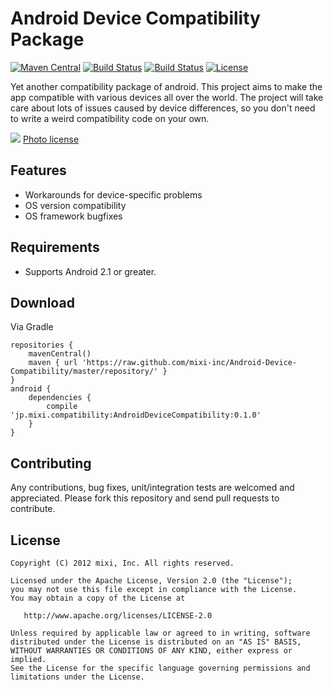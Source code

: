 Android Device Compatibility Package
======
[![Maven Central](https://maven-badges.herokuapp.com/maven-central/jp.mixi/AndroidDeviceCompatibility/badge.svg)](https://maven-badges.herokuapp.com/maven-central/jp.mixi/AndroidDeviceCompatibility/)
[![Build Status](https://travis-ci.org/mixi-inc/Android-Device-Compatibility.svg?branch=master)](https://travis-ci.org/mixi-inc/Android-Device-Compatibility)
[![Build Status](https://circleci.com/gh/mixi-inc/Android-Device-Compatibility.svg?style=shield&circle-token=2f3ead4c64a786dbd7e87d557a815bb8eafd05af)](https://circleci.com/gh/mixi-inc/Android-Device-Compatibility/tree/master)
[![License](http://img.shields.io/badge/license-Apache%202.0-blue.svg)](http://www.apache.org/licenses/LICENSE-2.0)

Yet another compatibility package of android. This project aims to make the app compatible with various devices all over the world.
The project will take care about lots of issues caused by device differences, so you don't need to write a weird compatibility code on your own.

![](https://farm5.staticflickr.com/4032/4302079406_aab8748987_o_d.jpg)
[Photo license](https://creativecommons.org/licenses/by/2.0/)

Features
-------

* Workarounds for device-specific problems
* OS version compatibility
* OS framework bugfixes

Requirements
-------

* Supports Android 2.1 or greater.

Download
-------

Via Gradle

```
repositories {
    mavenCentral()
    maven { url 'https://raw.github.com/mixi-inc/Android-Device-Compatibility/master/repository/' }
}
android {
    dependencies {
        compile 'jp.mixi.compatibility:AndroidDeviceCompatibility:0.1.0'
    }
}
```

Contributing
-------

Any contributions, bug fixes, unit/integration tests are welcomed and appreciated.
Please fork this repository and send pull requests to contribute.

License
-------

```
Copyright (C) 2012 mixi, Inc. All rights reserved.

Licensed under the Apache License, Version 2.0 (the "License");
you may not use this file except in compliance with the License.
You may obtain a copy of the License at

   http://www.apache.org/licenses/LICENSE-2.0

Unless required by applicable law or agreed to in writing, software
distributed under the License is distributed on an "AS IS" BASIS,
WITHOUT WARRANTIES OR CONDITIONS OF ANY KIND, either express or implied.
See the License for the specific language governing permissions and
limitations under the License.
```

